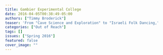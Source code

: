 ```yaml
---
title: Gambier Experimental College
date: 2016-04-05T00:38:49-05:00
authors: ["Timmy Broderick"]
teaser: 'From "Cave Science and Exploration" to "Israeli Folk Dancing," classes at the Gambier Experimental College turned traditional education on its head.'
categories: ["Out of Reach"]
tags: []
issues: ["Spring 2016"]
featured: false
cover_image: ""
---
```

